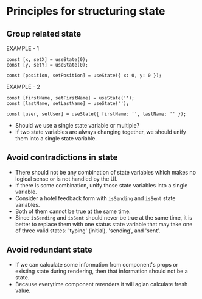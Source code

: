 # Principles for structuring state 

## Group related state 

EXAMPLE - 1

```tsx
const [x, setX] = useState(0);
const [y, setY] = useState(0);
```

```tsx
const [position, setPosition] = useState({ x: 0, y: 0 });
```

EXAMPLE - 2

```tsx
const [firstName, setFirstName] = useState('');
const [lastName, setLastName] = useState('');
```

```tsx
const [user, setUser] = useState({ firstName: '', lastName: '' });
```

- Should we use a single state variable or multiple?
- If two state variables are always changing together, we should unify them into a single state variable.



## Avoid contradictions in state 

- There should not be any combination of state variables which makes no logical sense or is not handled by the UI.
- If there is some combination, unify those state variables into a single variable.
- Consider a hotel feedback form with `isSending` and `isSent` state variables.
- Both of them cannot be true at the same time.
- Since `isSending` and `isSent` should never be true at the same time, it is better to replace them with one status state variable that may take one of three valid states: 'typing' (initial), 'sending', and 'sent'.


## Avoid redundant state 

- If we can calculate some information from component's props or existing state during rendering, then that information should not be a state.
- Because everytime component rerenders it will agian calculate fresh value.
